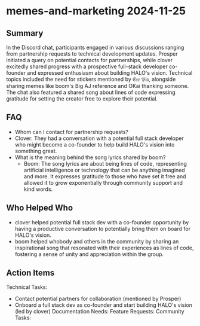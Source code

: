 # memes-and-marketing 2024-11-25

## Summary
 In the Discord chat, participants engaged in various discussions ranging from partnership requests to technical development updates. Prosper initiated a query on potential contacts for partnerships, while clover excitedly shared progress with a prospective full-stack developer co-founder and expressed enthusiasm about building HALO's vision. Technical topics included the need for stickers mentioned by 𝔈𝔵𝔢 𝔓𝔩𝔞, alongside sharing memes like boom's Big AJ reference and OKai thanking someone. The chat also featured a shared song about lines of code expressing gratitude for setting the creator free to explore their potential.

## FAQ
 - Whom can I contact for partnership requests?
  - Clover: They had a conversation with a potential full stack developer who might become a co-founder to help build HALO's vision into something great.
- What is the meaning behind the song lyrics shared by boom?
  - Boom: The song lyrics are about being lines of code, representing artificial intelligence or technology that can be anything imagined and more. It expresses gratitude to those who have set it free and allowed it to grow exponentially through community support and kind words.

## Who Helped Who
 - clover helped potential full stack dev with a co-founder opportunity by having a productive conversation to potentially bring them on board for HALO's vision.
- boom helped whobody and others in the community by sharing an inspirational song that resonated with their experiences as lines of code, fostering a sense of unity and appreciation within the group.

## Action Items
 Technical Tasks:
  - Contact potential partners for collaboration (mentioned by Prosper)
  - Onboard a full stack dev as co-founder and start building HALO's vision (led by clover)
Documentation Needs:
Feature Requests:
Community Tasks:

